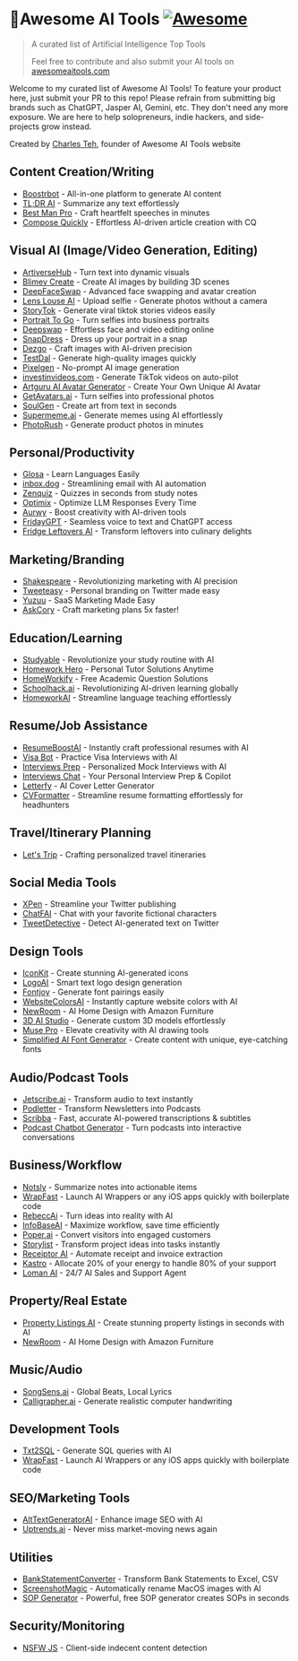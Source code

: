 # [](https://emojipedia.org/star-struck)

# 🤩Awesome AI Tools  [![Awesome](https://awesome.re/badge-flat.svg)](https://awesome.re)

> A curated list of Artificial Intelligence Top Tools
>
> Feel free to contribute and also submit your AI tools on [awesomeaitools.com](https://awesomeaitools.com/?utm_source=gitawesomeaitools)

Welcome to my curated list of Awesome AI Tools! To feature your product here, just submit your PR to this repo! Please refrain from submitting big brands such as ChatGPT, Jasper AI, Gemini, etc. They don't need any more exposure. We are here to help solopreneurs, indie hackers, and side-projects grow instead.

Created by [Charles Teh](https://x.com/charlestehio), founder of Awesome AI Tools website


## Content Creation/Writing
- [Boostrbot](https://boostrbot.com/) - All-in-one platform to generate AI content
- [TL;DR AI](https://tldrai.com/) - Summarize any text effortlessly  
- [Best Man Pro](https://www.bestmanpro.com/) - Craft heartfelt speeches in minutes
- [Compose Quickly](https://composequickly.com/) - Effortless AI-driven article creation with CQ

## Visual AI (Image/Video Generation, Editing)
- [ArtiverseHub](https://artiversehub.ai/) - Turn text into dynamic visuals
- [Blimey Create](https://blimeycreate.com/) - Create AI images by building 3D scenes
- [DeepFaceSwap](https://deepfaceswap.ai/) - Advanced face swapping and avatar creation
- [Lens Louse AI](https://lenslouse.com/) - Upload selfie - Generate photos without a camera
- [StoryTok](https://storytok.ai/) - Generate viral tiktok stories videos easily
- [Portrait To Go](https://portraittogo.com/) - Turn selfies into business portraits
- [Deepswap](https://www.deepswap.ai/) - Effortless face and video editing online
- [SnapDress](https://snapdress.image2image.art/) - Dress up your portrait in a snap
- [Dezgo](https://dezgo.com/) - Craft images with AI-driven precision
- [TestDal](https://www.testdal.com/) - Generate high-quality images quickly
- [Pixelgen](https://pixelgen.art/) - No-prompt AI image generation
- [investinvideos.com](https://investinvideos.com/) - Generate TikTok videos on auto-pilot
- [Artguru AI Avatar Generator](https://www.artguru.ai/ai-avatar-generator/) - Create Your Own Unique AI Avatar
- [GetAvatars.ai](https://www.getavatars.ai/) - Turn selfies into professional photos
- [SoulGen](https://www.soulgen.net/) - Create art from text in seconds
- [Supermeme.ai](https://supermeme.ai/) - Generate memes using AI effortlessly
- [PhotoRush](https://photorush.io/) - Generate product photos in minutes

## Personal/Productivity
- [Glosa](https://glosa.app/) - Learn Languages Easily
- [inbox.dog](https://inbox.dog/) - Streamlining email with AI automation
- [Zenquiz](https://zenquiz.app/) - Quizzes in seconds from study notes
- [Optimix](https://www.optimix.app/) - Optimize LLM Responses Every Time
- [Aurwy](https://aurwy.com/) - Boost creativity with AI-driven tools  
- [FridayGPT](https://www.fridaygpt.app/) - Seamless voice to text and ChatGPT access
- [Fridge Leftovers AI](https://fridgeleftoversai.com/) - Transform leftovers into culinary delights

## Marketing/Branding  
- [Shakespeare](https://www.shakespeare.ai/) - Revolutionizing marketing with AI precision
- [Tweeteasy](https://tweeteasy.io/) - Personal branding on Twitter made easy
- [Yuzuu](HTTPS://Yuzuu.co/) - SaaS Marketing Made Easy
- [AskCory](https://askcory.ai/) - Craft marketing plans 5x faster!

## Education/Learning
- [Studyable](https://studyable.app/) - Revolutionize your study routine with AI
- [Homework Hero](https://homeworkhero.io/) - Personal Tutor Solutions Anytime
- [HomeWorkify](https://homeworkify.st/mirror-1/) - Free Academic Question Solutions
- [Schoolhack.ai](https://www.schoolhack.ai/) - Revolutionizing AI-driven learning globally
- [HomeworkAI](https://www.homeworkai.com.br/) - Streamline language teaching effortlessly

## Resume/Job Assistance
- [ResumeBoostAI](https://resumeboostai.com/) - Instantly craft professional resumes with AI
- [Visa Bot](https://www.visabot.io/) - Practice Visa Interviews with AI
- [Interviews Prep](https://www.interviewsprep.net/) - Personalized Mock Interviews with AI
- [Interviews Chat](https://www.interviews.chat/) - Your Personal Interview Prep & Copilot
- [Letterfy](https://letterfy.co/) - AI Cover Letter Generator
- [CVFormatter](https://cvformatter.co/) - Streamline resume formatting effortlessly for headhunters  

## Travel/Itinerary Planning
- [Let's Trip](https://letstrip.ai/) - Crafting personalized travel itineraries

## Social Media Tools
- [XPen](https://xpen.ai/) - Streamline your Twitter publishing
- [ChatFAI](https://chatfai.com/) - Chat with your favorite fictional characters
- [TweetDetective](https://tweetdetective.com/) - Detect AI-generated text on Twitter

## Design Tools
- [IconKit](https://iconkit.ai/) - Create stunning AI-generated icons
- [LogoAI](https://www.logoai.com/text/5/) - Smart text logo design generation
- [Fontjoy](https://fontjoy.com/) - Generate font pairings easily
- [WebsiteColorsAI](https://websitecolorsai.com/) - Instantly capture website colors with AI
- [NewRoom](https://newroom.io/) - AI Home Design with Amazon Furniture
- [3D AI Studio](https://3daistudio.com/) - Generate custom 3D models effortlessly
- [Muse Pro](https://musepro.app/) - Elevate creativity with AI drawing tools
- [Simplified AI Font Generator](https://simplified.com/ai-font-generator/) - Create content with unique, eye-catching fonts

## Audio/Podcast Tools
- [Jetscribe.ai](https://jetscribe.ai/) - Transform audio to text instantly
- [Podletter](https://www.podletter.io/) - Transform Newsletters into Podcasts
- [Scribba](https://scribba.online/) - Fast, accurate AI-powered transcriptions & subtitles
- [Podcast Chatbot Generator](https://www.botcastai.com/freepodcastchatbotgenerator/) - Turn podcasts into interactive conversations

## Business/Workflow  
- [Notsly](https://www.notsly.com/) - Summarize notes into actionable items
- [WrapFast](https://wrapfa.st/) - Launch AI Wrappers or any iOS apps quickly with boilerplate code
- [RebeccAi](https://rebecc.ai/) - Turn ideas into reality with AI
- [InfoBaseAI](https://infobaseai.com/) - Maximize workflow, save time efficiently
- [Poper.ai](https://www.poper.ai/) - Convert visitors into engaged customers
- [Storylist](https://storylist.dev/) - Transform project ideas into tasks instantly
- [Receiptor AI](https://receiptor.ai/) - Automate receipt and invoice extraction
- [Kastro](https://kastro.chat/) - Allocate 20% of your energy to handle 80% of your support
- [Loman AI](https://loman.ai/) - 24/7 AI Sales and Support Agent

## Property/Real Estate
- [Property Listings AI](https://propertylistingsai.com/) - Create stunning property listings in seconds with AI
- [NewRoom](https://newroom.io/) - AI Home Design with Amazon Furniture

## Music/Audio
- [SongSens.ai](https://songsens.ai/) - Global Beats, Local Lyrics
- [Calligrapher.ai](https://www.calligrapher.ai/) - Generate realistic computer handwriting

## Development Tools
- [Txt2SQL](https://txt2sql.com/) - Generate SQL queries with AI
- [WrapFast](https://wrapfa.st/) - Launch AI Wrappers or any iOS apps quickly with boilerplate code

## SEO/Marketing Tools 
- [AltTextGeneratorAI](https://alttextgeneratorai.com/) - Enhance image SEO with AI
- [Uptrends.ai](https://www.uptrends.ai/) - Never miss market-moving news again

## Utilities
- [BankStatementConverter](https://bankstmtconverter.com/) - Transform Bank Statements to Excel, CSV  
- [ScreenshotMagic](https://www.screenshotmagic.com/) - Automatically rename MacOS images with AI
- [SOP Generator](https://sop.admitschool.com/) - Powerful, free SOP generator creates SOPs in seconds

## Security/Monitoring  
- [NSFW JS](https://nsfwjs.com/) - Client-side indecent content detection
